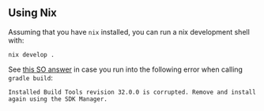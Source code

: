 ## Using Nix

Assuming that you have `nix` installed, you can run a nix development shell with:
```
nix develop .
```

See [this SO answer](https://stackoverflow.com/a/70766300) in case you run into the following error when calling `gradle build`:
```
Installed Build Tools revision 32.0.0 is corrupted. Remove and install again using the SDK Manager.
```
